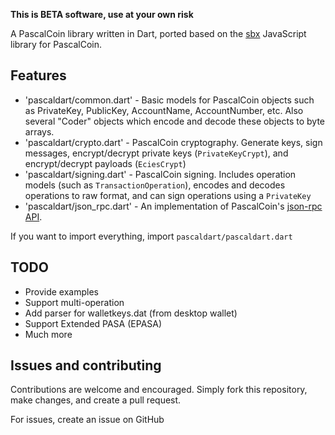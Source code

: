 **This is BETA software, use at your own risk**

A PascalCoin library written in Dart, ported based on the [sbx](https://github.com/Techworker/sbx) JavaScript library for PascalCoin.

## Features

* 'pascaldart/common.dart' - Basic models for PascalCoin objects such as PrivateKey, PublicKey, AccountName, AccountNumber, etc. Also several "Coder" objects which encode and decode these objects to byte arrays.
* 'pascaldart/crypto.dart' - PascalCoin cryptography. Generate keys, sign messages, encrypt/decrypt private keys (`PrivateKeyCrypt`), and encrypt/decrypt payloads (`EciesCrypt`)
* 'pascaldart/signing.dart' - PascalCoin signing. Includes operation models (such as `TransactionOperation`), encodes and decodes operations to raw format, and can sign operations using a `PrivateKey`
* 'pascaldart/json_rpc.dart' - An implementation of PascalCoin's [json-rpc API](https://www.pascalcoin.org/development/rpc).

If you want to import everything, import `pascaldart/pascaldart.dart`

## TODO

* Provide examples
* Support multi-operation
* Add parser for walletkeys.dat (from desktop wallet)
* Support Extended PASA (EPASA)
* Much more

## Issues and contributing

Contributions are welcome and encouraged. Simply fork this repository, make changes, and create a pull request.

For issues, create an issue on GitHub

